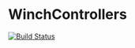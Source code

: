 # WinchControllers

[![Build Status](https://github.com/ufechner7/WinchControllers.jl/actions/workflows/CI.yml/badge.svg?branch=main)](https://github.com/ufechner7/WinchControllers.jl/actions/workflows/CI.yml?query=branch%3Amain)
